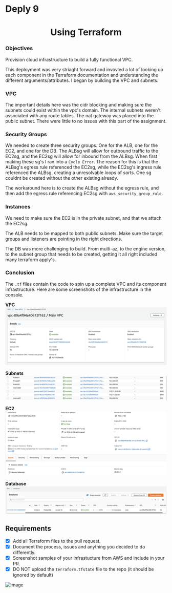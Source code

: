 # Deply 9

<h1 align=center>Using Terraform</h1>

### Objectives
Provision cloud infrastructure to build a fully functional VPC.


This deployment was very striaght forward and invovled a lot of looking up each component in the Terraform documentation and understanding the different arguments/attributes. I began by building the VPC and subnets.

### VPC

The important details here was the cidr blocking and making sure the subnets could exist within the vpc's domain. The internal subnets weren't associated with any route tables. The nat gateway was placed into the public subnet. There were little to no issues with this part of the assignment.

### Security Groups

We needed to create three security groups. One for the ALB, one for the EC2, and one for the DB. The ALBsg will allow for outbound traffic to the EC2sg, and the EC2sg will allow for inbound from the ALBsg. When first making these sg's I ran into a `Cycle Error`. The reason for this is that the ALBsg's egress rule referenced the EC2sg, while the EC2sg's ingress rule referenced the ALBsg, creating a unresolvable loops of sorts. One sg couldnt be created without the other existing already.

The workaround here is to create the ALBsg without the egress rule, and then add the egress rule referencing EC2sg with `aws_security_group_rule`.

### Instances

We need to make sure the EC2 is in the private subnet, and that we attach the EC2sg.

The ALB needs to be mapped to both public subnets. Make sure the target groups and listeners are pointing in the right directions.

The DB was more challenging to build. From multi-az, to the engine version, to the subnet group that needs to be created, getting it all right included many terraform apply's.

### Conclusion

The `.tf` files contain the code to spin up a complete VPC and its component infrastructure. Here are some screenshots of the infrastructure in the console.

**VPC**
![vpc](screenshots/VPC.png)

**Subnets**
![subnets](screenshots/subnets.png)

**EC2**
![ec2](screenshots/EC2.png)

**Database**
![db](screenshots/db.png)

## Requirements
- [x] Add all Terraform files to the pull request.
- [x] Document the process, issues and anything you decided to do differently.
- [x] Screenshot samples of your infrastucture from AWS and include in your PR.
- [x] DO NOT upload the `terraform.tfstate` file to the repo (it should be ignored by default)

![image](https://p2zk82o7hr3yb6ge7gzxx4ki-wpengine.netdna-ssl.com/wp-content/uploads/terraform-x-aws-1.png)
